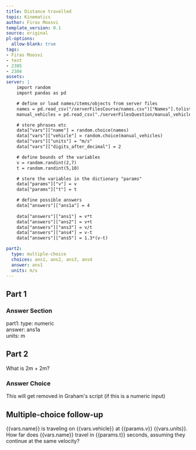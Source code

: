 ```yaml
---
title: Distance travelled
topic: Kinematics
author: Firas Moosvi
template_version: 0.1
source: original
pl-options:
  allow-blank: true
tags:
- Firas Moosvi
- test
- 2305
- 2304
assets:
server: |
    import random
    import pandas as pd

    # define or load names/items/objects from server files
    names = pd.read_csv("/serverFilesCourse/names.csv")["Names"].tolist()
    manual_vehicles = pd.read_csv("./serverFilesQuestion/manual_vehicles.csv")["Manual Vehicles"].tolist()

    # store phrases etc
    data["vars"]["name"] = random.choice(names)
    data["vars"]["vehicle"] = random.choice(manual_vehicles)
    data["vars"]["units"] = "m/s"
    data["vars"]["digits_after_decimal"] = 2

    # define bounds of the variables
    v = random.randint(2,7)
    t = random.randint(5,10)

    # store the variables in the dictionary "params"
    data["params"]["v"] = v
    data["params"]["t"] = t

    # define possible answers
    data["answers"]["ans1a"] = 4
    
    data["answers"]["ans1"] = v*t
    data["answers"]["ans2"] = v+t
    data["answers"]["ans3"] = v/t
    data["answers"]["ans4"] = v-t
    data["answers"]["ans5"] = 1.3*(v-t)

part2:
  type: multiple-choice  
  choices: ans1, ans2, ans3, ans4  
  answer: ans1  
  units: m/s
---
```


<!-- Titlte -->

## Part 1

### Answer Section
part1:
  type: numeric  
  answer: ans1a  
  units: m
<!-- multiple choice -->

## Part 2

<!-- numeric -->
What is 2m + 2m?
### Answer Choice

This will get removed in Graham's script (if this is a numeric input)



## Multiple-choice follow-up

{{vars.name}} is traveling on {{vars.vehicle}} at {{params.v}} {{vars.units}}.
How far does {{vars.name}} travel in {{params.t}} seconds, assuming they continue at the same velocity?





